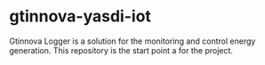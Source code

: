 # gtinnova-yasdi-iot
Gtinnova Logger is a solution for the monitoring and control energy generation. This repository is the start point a for the project.
